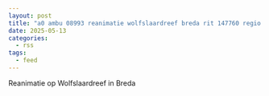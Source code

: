 ```yaml
---
layout: post
title: "a0 ambu 08993 reanimatie wolfslaardreef breda rit 147760 regio 20"
date: 2025-05-13
categories: 
  - rss
tags: 
  - feed
---
```


Reanimatie op Wolfslaardreef in Breda

